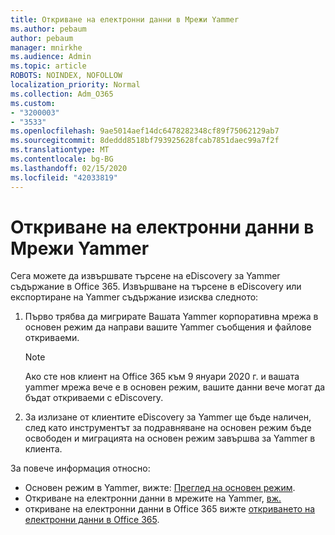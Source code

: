 ```yaml
---
title: Откриване на електронни данни в Мрежи Yammer
ms.author: pebaum
author: pebaum
manager: mnirkhe
ms.audience: Admin
ms.topic: article
ROBOTS: NOINDEX, NOFOLLOW
localization_priority: Normal
ms.collection: Adm_O365
ms.custom:
- "3200003"
- "3533"
ms.openlocfilehash: 9ae5014aef14dc6478282348cf89f75062129ab7
ms.sourcegitcommit: 8deddd8518bf793925628fcab7851daec99a7f2f
ms.translationtype: MT
ms.contentlocale: bg-BG
ms.lasthandoff: 02/15/2020
ms.locfileid: "42033819"
---
```

# <a name="ediscovery-in-yammer-networks"></a>Откриване на електронни данни в Мрежи Yammer

Сега можете да извършвате търсене на eDiscovery за Yammer съдържание в Office 365.  Извършване на търсене в eDiscovery или експортиране на Yammer съдържание изисква следното:

1. Първо трябва да мигрирате Вашата Yammer корпоративна мрежа в основен режим да направи вашите Yammer съобщения и файлове откриваеми.

   > [!NOTE] 
   >Ако сте нов клиент на Office 365 към 9 януари 2020 г. и вашата yammer мрежа вече е в основен режим, вашите данни вече могат да бъдат откриваеми с eDiscovery.

2. За излизане от клиентите eDiscovery за Yammer ще бъде наличен, след като инструментът за подравняване на основен режим бъде освободен и миграцията на основен режим завършва за Yammer в клиента.

За повече информация относно:

- Основен режим в Yammer, вижте: [Преглед на основен режим](https://docs.microsoft.com/yammer/configure-your-yammer-network/overview-native-mode).
- Откриване на електронни данни в мрежите на Yammer, [вж.](https://docs.microsoft.com/en-us/yammer/manage-security-and-compliance/overview-of-ediscovery)
- откриване на електронни данни в Office 365 вижте [откриването на електронни данни в Office 365](https://docs.microsoft.com/en-us/microsoft-365/compliance/ediscovery).
